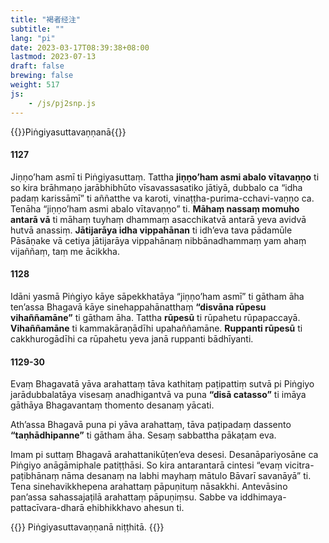 ```yaml
---
title: "褐者经注"
subtitle: ""
lang: "pi"
date: 2023-03-17T08:39:38+08:00
lastmod: 2023-07-13
draft: false
brewing: false
weight: 517
js:
    - /js/pj2snp.js
---
```


{{<subtitle>}}Piṅgiyasuttavaṇṇanā{{</subtitle>}}

#### 1127

Jiṇṇo’ham asmī ti Piṅgiyasuttaṃ. Tattha **jiṇṇo’ham asmi abalo vītavaṇṇo** ti so kira brāhmaṇo jarābhibhūto vīsavassasatiko jātiyā, dubbalo ca “idha padaṃ karissāmī” ti aññatthe va karoti, vinaṭṭha-purima-cchavi-vaṇṇo ca. Tenāha “jiṇṇo’ham asmi abalo vītavaṇṇo” ti. **Māhaṃ nassaṃ momuho antarā vā** ti māhaṃ tuyhaṃ dhammaṃ asacchikatvā antarā yeva avidvā hutvā anassiṃ. **Jātijarāya idha vippahānan** ti idh’eva tava pādamūle Pāsāṇake vā cetiya jātijarāya vippahānaṃ nibbānadhammaṃ yam ahaṃ vijaññaṃ, taṃ me ācikkha.

#### 1128

Idāni yasmā Piṅgiyo kāye sāpekkhatāya “jiṇṇo’ham asmī” ti gātham āha ten’assa Bhagavā kāye sinehappahānatthaṃ **“disvāna rūpesu vihaññamāne”** ti gātham āha. Tattha **rūpesū** ti rūpahetu rūpapaccayā. **Vihaññamāne** ti kammakāraṇādīhi upahaññamāne. **Ruppanti rūpesū** ti cakkhurogādīhi ca rūpahetu yeva janā ruppanti bādhīyanti.

#### 1129-30

Evaṃ Bhagavatā yāva arahattaṃ tāva kathitaṃ paṭipattiṃ sutvā pi Piṅgiyo jarādubbalatāya visesaṃ anadhigantvā va puna **“disā catasso”** ti imāya gāthāya Bhagavantaṃ thomento desanaṃ yācati.

Ath’assa Bhagavā puna pi yāva arahattaṃ, tāva paṭipadaṃ dassento **“taṇhādhipanne”** ti gātham āha. Sesaṃ sabbattha pākaṭam eva.

Imam pi suttaṃ Bhagavā arahattanikūṭen’eva desesi. Desanāpariyosāne ca Piṅgiyo anāgāmiphale patiṭṭhāsi. So kira antarantarā cintesi “evaṃ vicitra-paṭibhānaṃ nāma desanaṃ na labhi mayhaṃ mātulo Bāvarī savanāyā” ti. Tena sinehavikkhepena arahattaṃ pāpuṇituṃ nāsakkhi. Antevāsino pan’assa sahassajaṭilā arahattaṃ pāpuṇiṃsu. Sabbe va iddhimaya-pattacīvara-dharā ehibhikkhavo ahesun ti.

{{<eof>}}
    Piṅgiyasuttavaṇṇanā niṭṭhitā.
{{</eof>}}